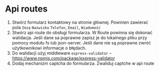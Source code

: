 # Api routes

1. Stwórz formularz kontaktowy na stronie głównej. Powinien zawierać pola `Imię` `Nazwisko` `Telefon`, `Email`, `Wiadomość`
2. Stwórz api route do obsługi formularza. W Route powinna się dokonać walidacja. Jeśli dane sa poprawne zapisz je do lokalnego pliku przy pomocy modułu fs lub json-server. Jeśli dane nie są poprawne zwróć użytkownikowi informacje o błędach.
3. Do walidacji użyj middleware `express-validator` – https://www.npmjs.com/package/express-validator
4. Dodaj mechanizm captcha do formularza. Zwaliduj captche w api route